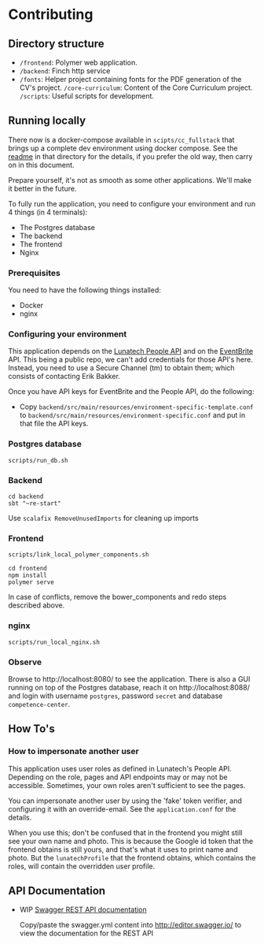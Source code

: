 Contributing
===

## Directory structure

- `/frontend`: Polymer web application.
- `/backend`: Finch http service
- `/fonts`: Helper project containing fonts for the PDF generation of the CV's project.
  `/core-curriculum`: Content of the Core Curriculum project.
  `/scripts`: Useful scripts for development.

## Running locally
There now is a docker-compose available in `scipts/cc_fullstack` that brings up a complete dev environment using docker compose.
See the [readme](scripts/cc_fullstack/) in that directory for the details, if you prefer the old way, then carry on in this document.

Prepare yourself, it's not as smooth as some other applications. We'll make it better in the future.

To fully run the application, you need to configure your environment and run 4 things (in 4 terminals):

* The Postgres database
* The backend
* The frontend
* Nginx

### Prerequisites

You need to have the following things installed:

* Docker
* nginx

### Configuring your environment

This application depends on the [Lunatech People API](https://github.com/lunatech-labs/lunatech-people-api) and on the [EventBrite](http://eventbrite.com) API. This being a public repo, we can't add credentials for those API's here. Instead, you need to use a Secure Channel (tm) to obtain them; which consists of contacting Erik Bakker.

Once you have API keys for EventBrite and the People API, do the following:

* Copy `backend/src/main/resources/environment-specific-template.conf` to `backend/src/main/resources/environment-specific.conf` and put in that file the API keys.

### Postgres database

    scripts/run_db.sh

### Backend

    cd backend
    sbt "~re-start"

Use `scalafix RemoveUnusedImports` for cleaning up imports


### Frontend

    scripts/link_local_polymer_components.sh

    cd frontend
    npm install
    polymer serve

In case of conflicts, remove the bower_components and redo steps described above.

### nginx

    scripts/run_local_nginx.sh


### Observe

Browse to http://localhost:8080/ to see the application.
There is also a GUI running on top of the Postgres database, reach it on http://localhost:8088/ and login with username `postgres`, password `secret` and database `competence-center`.

## How To's

### How to impersonate another user

This application uses user roles as defined in Lunatech's People API. Depending on the role, pages and API endpoints may or may not be accessible. Sometimes, your own roles aren't sufficient to see the pages.

You can impersonate another user by using the 'fake' token verifier, and configuring it with an override-email. See the `application.conf` for the details.

When you use this; don't be confused that in the frontend you might still see your own name and photo. This is because the Google id token that the frontend obtains is still yours, and that's what it uses to print name and photo. But the `lunatechProfile` that the frontend obtains, which contains the roles, will contain the overridden user profile.


## API Documentation

- WIP [Swagger REST API documentation](backend/resources/swagger.yml)

  Copy/paste the swagger.yml content into http://editor.swagger.io/ to
  view the documentation for the REST API
